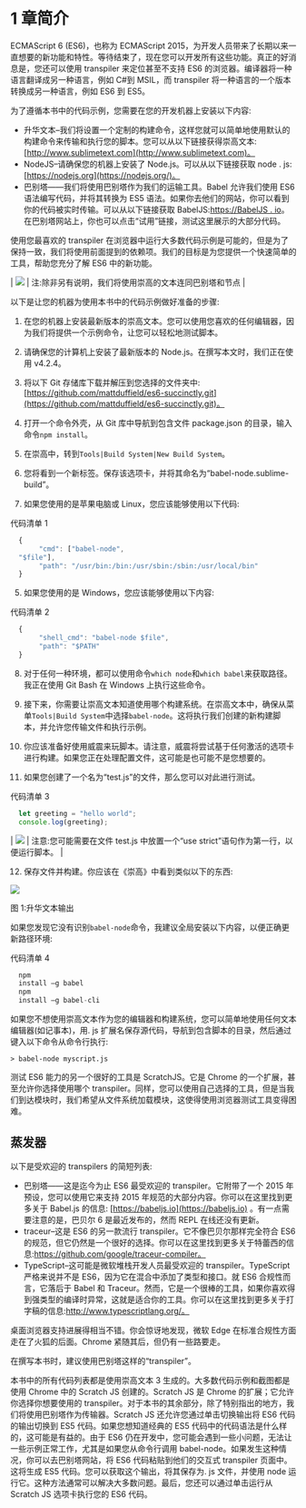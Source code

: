 #  1 章简介

ECMAScript 6 (ES6)，也称为 ECMAScript 2015，为开发人员带来了长期以来一直想要的新功能和特性。等待结束了，现在您可以开发所有这些功能。真正的好消息是，您还可以使用 transpiler 来定位甚至不支持 ES6 的浏览器。编译器将一种语言翻译成另一种语言，例如 C#到 MSIL，而 transpiler 将一种语言的一个版本转换成另一种语言，例如 ES6 到 ES5。

为了遵循本书中的代码示例，您需要在您的开发机器上安装以下内容:

*   升华文本–我们将设置一个定制的构建命令，这样您就可以简单地使用默认的构建命令来传输和执行您的脚本。您可以从以下链接获得崇高文本:[http://www.sublimetext.com](http://www.sublimetext.com)。
*   NodeJS–请确保您的机器上安装了 Node.js。可以从以下链接获取 node . js:[https://nodejs.org](https://nodejs.org/)。
*   巴别塔——我们将使用巴别塔作为我们的运输工具。Babel 允许我们使用 ES6 语法编写代码，并将其转换为 ES5 语法。如果你去他们的网站，你可以看到你的代码被实时传输。可以从以下链接获取 BabelJS:[https://BabelJS . io](https://babeljs.io)。在巴别塔网站上，你也可以点击“试用”链接，测试这里展示的大部分代码。

使用您最喜欢的 transpiler 在浏览器中运行大多数代码示例是可能的，但是为了保持一致，我们将使用前面提到的依赖项。我们的目标是为您提供一个快速简单的工具，帮助您充分了解 ES6 中的新功能。

| ![](../images/00003.gif) | 注:除非另有说明，我们将使用崇高的文本连同巴别塔和节点 |

以下是让您的机器为使用本书中的代码示例做好准备的步骤:

1.  在您的机器上安装最新版本的崇高文本。您可以使用您喜欢的任何编辑器，因为我们将提供一个示例命令，让您可以轻松地测试脚本。
2.  请确保您的计算机上安装了最新版本的 Node.js。在撰写本文时，我们正在使用 v4.2.4。
3.  将以下 Git 存储库下载并解压到您选择的文件夹中:[https://github.com/mattduffield/es6-succinctly.git](https://github.com/mattduffield/es6-succinctly.git)。
4.  打开一个命令外壳，从 Git 库中导航到包含文件 package.json 的目录，输入命令`npm install`。
5.  在崇高中，转到`Tools|Build System|New Build System`。

1.  您将看到一个新标签。保存该选项卡，并将其命名为“babel-node.sublime-build”。
2.  如果您使用的是苹果电脑或 Linux，您应该能够使用以下代码:

代码清单 1

```js
  {
       "cmd": ["babel-node",
  "$file"],
       "path": "/usr/bin:/bin:/usr/sbin:/sbin:/usr/local/bin"
  }

```

5.  如果您使用的是 Windows，您应该能够使用以下内容:

代码清单 2

```js
  {
       "shell_cmd": "babel-node $file",
       "path": "$PATH"
  }

```

8.  对于任何一种环境，都可以使用命令`which node`和`which babel`来获取路径。我正在使用 Git Bash 在 Windows 上执行这些命令。
9.  接下来，你需要让崇高文本知道使用哪个构建系统。在崇高文本中，确保从菜单`Tools|Build System`中选择`babel-node`。这将执行我们创建的新构建脚本，并允许您传输文件和执行示例。

7.  你应该准备好使用威震来玩脚本。请注意，威震将尝试基于任何激活的选项卡进行构建。如果您正在处理配置文件，这可能是也可能不是您想要的。
8.  如果您创建了一个名为“test.js”的文件，那么您可以对此进行测试。

代码清单 3

```js
  let greeting = "hello world";
  console.log(greeting);

```

| ![](../images/00003.gif) | 注意:您可能需要在文件 test.js 中放置一个“use strict”语句作为第一行，以便运行脚本。 |

12.  保存文件并构建。你应该在《崇高》中看到类似以下的东西:

![](../images/00004.jpeg)

图 1:升华文本输出

如果您发现它没有识别`babel-node`命令，我建议全局安装以下内容，以便正确更新路径环境:

代码清单 4

```js
  npm
  install –g babel
  npm
  install –g babel-cli

```

如果您不想使用崇高文本作为您的编辑器和构建系统，您可以简单地使用任何文本编辑器(如记事本)，用. js 扩展名保存源代码，导航到包含脚本的目录，然后通过键入以下命令从命令行执行:

`> babel-node myscript.js`

测试 ES6 能力的另一个很好的工具是 ScratchJS。它是 Chrome 的一个扩展，甚至允许你选择使用哪个 transpiler。同样，您可以使用自己选择的工具，但是当我们到达模块时，我们希望从文件系统加载模块，这使得使用浏览器测试工具变得困难。

## 蒸发器

以下是受欢迎的 transpilers 的简短列表:

*   巴别塔——这是迄今为止 ES6 最受欢迎的 transpiler。它附带了一个 2015 年预设，您可以使用它来支持 2015 年规范的大部分内容。你可以在这里找到更多关于 Babel.js 的信息: [https://babeljs.io](https://babeljs.io) 。有一点需要注意的是，巴贝尔 6 是最近发布的，然而 REPL 在线还没有更新。
*   traceur–这是 ES6 的另一款流行 transpiler。它不像巴贝尔那样完全符合 ES6 的规范，但它仍然是一个很好的选择。你可以在这里找到更多关于特蕾西的信息:https://github.com/google/traceur-compiler。
*   TypeScript–这可能是微软堆栈开发人员最受欢迎的 transpiler。TypeScript 严格来说并不是 ES6，因为它在混合中添加了类型和接口。就 ES6 合规性而言，它落后于 Babel 和 Traceur。然而，它是一个很棒的工具，如果你喜欢得到强类型的编译时异常，这就是适合你的工具。你可以在这里找到更多关于打字稿的信息:http://www.typescriptlang.org/。

桌面浏览器支持进展得相当不错。你会惊讶地发现，微软 Edge 在标准合规性方面走在了火狐的后面。Chrome 紧随其后，但仍有一些路要走。

在撰写本书时，建议使用巴别塔这样的“transpiler”。

本书中的所有代码列表都是使用崇高文本 3 生成的。大多数代码示例和截图都是使用 Chrome 中的 Scratch JS 创建的。Scratch JS 是 Chrome 的扩展；它允许你选择你想要使用的 transpiler。对于本书的其余部分，除了特别指出的地方，我们将使用巴别塔作为传输器。Scratch JS 还允许您通过单击切换输出将 ES6 代码的输出切换到 ES5 代码。如果您想知道经典的 ES5 代码中的代码语法是什么样的，这可能是有益的。由于 ES6 仍在开发中，您可能会遇到一些小问题，无法让一些示例正常工作，尤其是如果您从命令行调用 babel-node。如果发生这种情况，你可以去巴别塔网站，将 ES6 代码粘贴到他们的交互式 transpiler 页面中。这将生成 ES5 代码。您可以获取这个输出，将其保存为. js 文件，并使用 node 运行它。这种方法通常可以解决大多数问题。最后，您还可以通过单击运行从 Scratch JS 选项卡执行您的 ES6 代码。